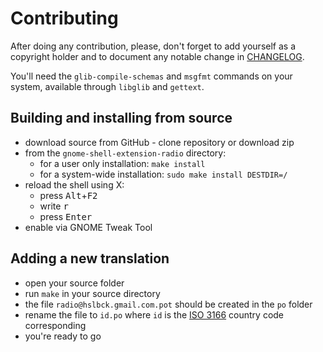# Contributing

After doing any contribution, please, don't forget to add yourself as a copyright holder and to document any notable change in [CHANGELOG].

You'll need the `glib-compile-schemas` and `msgfmt` commands on your system, available through `libglib` and `gettext`.

## Building and installing from source

* download source from GitHub - clone repository or download zip
* from the `gnome-shell-extension-radio` directory:
  * for a user only installation: `make install`
  * for a system-wide installation: `sudo make install DESTDIR=/`
* reload the shell using X:
  * press <kbd>Alt</kbd>+<kbd>F2</kbd>
  * write <kbd>r</kbd>
  * press <kbd>Enter</kbd>
* enable via GNOME Tweak Tool

## Adding a new translation

* open your source folder
* run `make` in your source directory
* the file `radio@hslbck.gmail.com.pot` should be created in the `po` folder
* rename the file to `id.po` where `id` is the [ISO 3166] country code corresponding
* you're ready to go

[ISO 3166]: https://www.gnu.org/software/gettext/manual/gettext.html#Country-Codes
[CHANGELOG]: ./CHANGELOG.md
